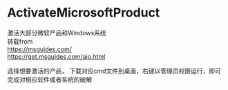 # ActivateMicrosoftProduct
激活大部分微软产品和Windows系统<br>
转载from<br>
https://msguides.com/ <br>
https://get.msguides.com/aio.html <br>

选择想要激活的产品，                      下载对应cmd文件到桌面，右键以管理员权限运行，即可完成对相应软件或者系统的破解 <br>


